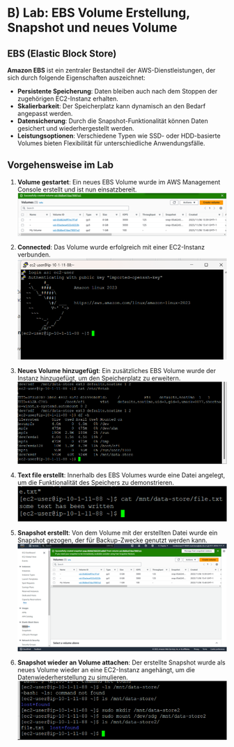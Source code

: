 # B) Lab: EBS Volume Erstellung, Snapshot und neues Volume

## EBS (Elastic Block Store)
**Amazon EBS** ist ein zentraler Bestandteil der AWS-Dienstleistungen, der sich durch folgende Eigenschaften auszeichnet:
- **Persistente Speicherung**: Daten bleiben auch nach dem Stoppen der zugehörigen EC2-Instanz erhalten.
- **Skalierbarkeit**: Der Speicherplatz kann dynamisch an den Bedarf angepasst werden.
- **Datensicherung**: Durch die Snapshot-Funktionalität können Daten gesichert und wiederhergestellt werden.
- **Leistungsoptionen**: Verschiedene Typen wie SSD- oder HDD-basierte Volumes bieten Flexibilität für unterschiedliche Anwendungsfälle.

## Vorgehensweise im Lab

1. **Volume gestartet**:
   Ein neues EBS Volume wurde im AWS Management Console erstellt und ist nun einsatzbereit.
   ![Volume gestartet](image.png)

2. **Connected**:
   Das Volume wurde erfolgreich mit einer EC2-Instanz verbunden.
   ![Connected](image-1.png)

3. **Neues Volume hinzugefügt**:
   Ein zusätzliches EBS Volume wurde der Instanz hinzugefügt, um den Speicherplatz zu erweitern.
   ![Neues Volume hinzugefügt](image-2.png)

4. **Text file erstellt**:
   Innerhalb des EBS Volumes wurde eine Datei angelegt, um die Funktionalität des Speichers zu demonstrieren.
   ![Text file erstellt](image-3.png)

5. **Snapshot erstellt**:
   Von dem Volume mit der erstellten Datei wurde ein Snapshot gezogen, der für Backup-Zwecke genutzt werden kann.
   ![Snapshot erstellt](image-4.png)

6. **Snapshot wieder an Volume attachen**:
   Der erstellte Snapshot wurde als neues Volume wieder an eine EC2-Instanz angehängt, um die Datenwiederherstellung zu simulieren.
   ![Snapshot wieder an Volume attachen](image-5.png)
